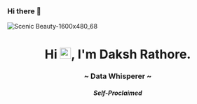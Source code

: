 ### Hi there 👋

<!--
**Daksh1603/Daksh1603** is a ✨ _special![wallp (1)](https://user-images.githubusercontent.com/90456255/211994791-27113833-33dd-4573-a799-f92a833b3cb7.jpg)
_ ✨ repository because its `README.md` (this file) appears on your GitHub profile.
![wallp](https://user-images.githubusercontent.com/90456255/211994145-5083ce2a-4583-42d7-9f2c-8123c3fd9c32.jpg)
![1](https://user-images.githubusercontent.com/90456255/211994159-01a66a17-1135-4795-8183-91ac35017df4.png)
![Icon](https://user-images.githubusercontent.com/90456255/211994163-387316d1-1544-48ea-82d6-d0c0ac0a74ae.gif)


Here are some ideas to get you started:

- 🔭 I’m currently working on ...
- 🌱 I’m currently learning ...
- 👯 I’m looking to collaborate on ...
- 🤔 I’m looking for help with ...
- 💬 Ask me about ...
- 📫 How to reach me: ...
- 😄 Pronouns: ...
- ⚡ Fun fact: ...
-->

![Scenic Beauty-1600x480_68](https://user-images.githubusercontent.com/90456255/211994791-27113833-33dd-4573-a799-f92a833b3cb7.jpg)
<h1 align="center">Hi <img src="https://user-images.githubusercontent.com/90456255/211994145-5083ce2a-4583-42d7-9f2c-8123c3fd9c32.jpg" width="25px">, I'm Daksh Rathore.</h1>
<h3 align="center">~ Data Whisperer ~</h3>
<h5 align="center">Self-Proclaimed</h5>
